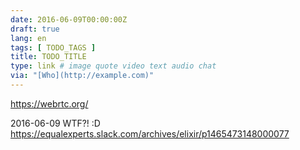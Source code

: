 ```yaml
---
date: 2016-06-09T00:00:00Z
draft: true
lang: en
tags: [ TODO_TAGS ]
title: TODO_TITLE
type: link # image quote video text audio chat
via: "[Who](http://example.com)"
---
```


<https://webrtc.org/>

2016-06-09
WTF?! :D
https://equalexperts.slack.com/archives/elixir/p1465473148000077

